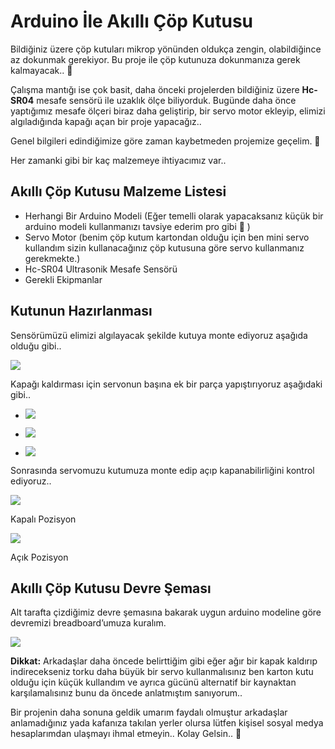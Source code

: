 # Arduino İle Akıllı Çöp Kutusu
Bildiğiniz üzere çöp kutuları mikrop yönünden oldukça zengin, olabildiğince az dokunmak gerekiyor. Bu proje ile çöp kutunuza dokunmanıza gerek kalmayacak.. 🙂

Çalışma mantığı ise çok basit, daha önceki projelerden bildiğiniz üzere  **Hc-SR04**  mesafe sensörü ile uzaklık ölçe biliyorduk. Bugünde daha önce yaptığımız mesafe ölçeri biraz daha geliştirip, bir servo motor ekleyip, elimizi algıladığında kapağı açan bir proje yapacağız..

Genel bilgileri edindiğimize göre zaman kaybetmeden projemize geçelim. 🙂

Her zamanki gibi bir kaç malzemeye ihtiyacımız var..
## Akıllı Çöp Kutusu Malzeme Listesi

-   Herhangi Bir Arduino Modeli (Eğer temelli olarak yapacaksanız küçük bir arduino modeli kullanmanızı tavsiye ederim pro gibi 🙂 )
-   Servo Motor (benim çöp kutum kartondan olduğu için ben mini servo kullandım sizin kullanacağınız çöp kutusuna göre servo kullanmanız gerekmekte.)
-   Hc-SR04 Ultrasonik Mesafe Sensörü
-   Gerekli Ekipmanlar

## Kutunun Hazırlanması

Sensörümüzü elimizi algılayacak şekilde kutuya monte ediyoruz aşağıda olduğu gibi..

[![](https://donanimplus.com/wp-content/uploads/2019/03/Ak%C4%B1ll%C4%B1-%C3%87%C3%B6p-Kutusu-4.webp)](https://donanimplus.com/wp-content/uploads/2019/03/Ak%C4%B1ll%C4%B1-%C3%87%C3%B6p-Kutusu-4.webp)

Kapağı kaldırması için servonun başına ek bir parça yapıştırıyoruz aşağıdaki gibi..

-   [![](https://donanimplus.com/wp-content/uploads/2019/03/Ak%C4%B1ll%C4%B1-%C3%87%C3%B6p-Kutusu-1.webp)](https://donanimplus.com/wp-content/uploads/2019/03/Ak%C4%B1ll%C4%B1-%C3%87%C3%B6p-Kutusu-1.webp)
    
-   [![](https://donanimplus.com/wp-content/uploads/2019/03/Ak%C4%B1ll%C4%B1-%C3%87%C3%B6p-Kutusu-2-1.webp)](https://donanimplus.com/wp-content/uploads/2019/03/Ak%C4%B1ll%C4%B1-%C3%87%C3%B6p-Kutusu-2-1.webp)
    
-   [![](https://donanimplus.com/wp-content/uploads/2019/03/Ak%C4%B1ll%C4%B1-%C3%87%C3%B6p-Kutusu-3.webp)](https://donanimplus.com/wp-content/uploads/2019/03/Ak%C4%B1ll%C4%B1-%C3%87%C3%B6p-Kutusu-3.webp)
    

Sonrasında servomuzu kutumuza monte edip açıp kapanabilirliğini kontrol ediyoruz..

[![](https://donanimplus.com/wp-content/uploads/2019/03/Ak%C4%B1ll%C4%B1-%C3%87%C3%B6p-Kutusu-5.webp)](https://donanimplus.com/wp-content/uploads/2019/03/Ak%C4%B1ll%C4%B1-%C3%87%C3%B6p-Kutusu-5.webp)

Kapalı Pozisyon

[![](https://donanimplus.com/wp-content/uploads/2019/03/Ak%C4%B1ll%C4%B1-%C3%87%C3%B6p-Kutusu-6.webp)](https://donanimplus.com/wp-content/uploads/2019/03/Ak%C4%B1ll%C4%B1-%C3%87%C3%B6p-Kutusu-6.webp)

Açık Pozisyon

## Akıllı Çöp Kutusu Devre Şeması

Alt tarafta çizdiğimiz devre şemasına bakarak uygun arduino modeline göre devremizi breadboard’umuza kuralım.

[![](https://donanimplus.com/wp-content/uploads/2019/03/Ak%C4%B1ll%C4%B1-%C3%87%C3%B6p-Kutusu-devre-%C5%9Femas%C4%B1.webp)](https://donanimplus.com/wp-content/uploads/2019/03/Ak%C4%B1ll%C4%B1-%C3%87%C3%B6p-Kutusu-devre-%C5%9Femas%C4%B1.webp)

**Dikkat:**  Arkadaşlar daha öncede belirttiğim gibi eğer ağır bir kapak kaldırıp indirecekseniz torku daha büyük bir servo kullanmalısınız ben karton kutu olduğu için küçük kullandım ve ayrıca gücünü alternatif bir kaynaktan karşılamalısınız bunu da öncede anlatmıştım sanıyorum..

Bir projenin daha sonuna geldik umarım faydalı olmuştur arkadaşlar anlamadığınız yada kafanıza takılan yerler olursa lütfen kişisel sosyal medya hesaplarımdan ulaşmayı ihmal etmeyin.. Kolay Gelsin.. 🙂
